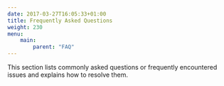 ```yaml
---
date: 2017-03-27T16:05:33+01:00
title: Frequently Asked Questions
weight: 230
menu:
    main:
        parent: "FAQ"
---
```


This section lists commonly asked questions or frequently encountered issues and explains how to resolve them.
